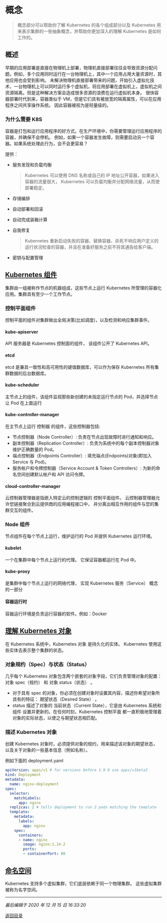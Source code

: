 # 概念

> 概念部分可以帮助你了解 Kubernetes 的各个组成部分以及 Kubernetes 用来表示集群的一些抽象概念，并帮助你更加深入的理解 Kubernetes 是如何工作的。

## 概述

早期的应用部署是直接在物理机上部署，物理机直接部署往往会导致资源分配问题。例如，多个应用同时运行在一台物理机上，其中一个应用占用大量资源时，其他应用也会受到影响。
未解决物理机直接部署带来的问题，开始引入虚拟化技术，一台物理机上可以同时运行多个虚拟机，将应用部署在虚拟机上，虚拟机之间资源隔离。但是这种解决方案会造成很多资源的浪费在运行虚拟机本身。
很快容器部署时代到来，容器类似于 VM，但是它们具有被放宽的隔离属性，可以在应用程序之间共享操作系统。
因此容器被视为是轻量级的。

### 为什么需要 K8S

容器是打包和运行应用程序的好方式。在生产环境中，你需要管理运行应用程序的容器，并确保不会停机。 例如，如果一个容器发生故障，则需要启动另一个容器。如果系统处理此行为，会不会更容易？

提供：

- 服务发现和负载均衡

  > Kubernetes 可以使用 DNS 名称或自己的 IP 地址公开容器，如果进入容器的流量很大， Kubernetes 可以负载均衡并分配网络流量，从而使部署稳定。

- 存储编排
- 自动部署和回滚
- 自动完成装箱计算
- 自我修复
  > Kubernetes 重新启动失败的容器、替换容器、杀死不响应用户定义的 运行状况检查的容器，并且在准备好服务之前不将其通告给客户端。
- 密钥与配置管理

## [Kubernetes 组件](https://kubernetes.io/zh/docs/concepts/overview/components)

集群由一组被称作节点的机器组成，这些节点上运行 Kubernetes 所管理的容器化应用。集群具有至少一个工作节点。

### 控制平面组件

控制平面的组件对集群做出全局决策(比如调度)，以及检测和响应集群事件。

#### kube-apiserver

API 服务器是 Kubernetes 控制面的组件， 该组件公开了 Kubernetes API。

#### etcd

etcd 是兼具一致性和高可用性的键值数据库，可以作为保存 Kubernetes 所有集群数据的后台数据库。

#### kube-scheduler

主节点上的组件，该组件监视那些新创建的未指定运行节点的 Pod，并选择节点让 Pod 在上面运行

#### kube-controller-manager

在主节点上运行 控制器 的组件，这些控制器包括:

- 节点控制器（Node Controller）: 负责在节点出现故障时进行通知和响应。
- 副本控制器（Replication Controller）: 负责为系统中的每个副本控制器对象维护正确数量的 Pod。
- 端点控制器（Endpoints Controller）: 填充端点(Endpoints)对象(即加入 Service 与 Pod)。
- 服务帐户和令牌控制器（Service Account & Token Controllers）: 为新的命名空间创建默认帐户和 API 访问令牌。

#### cloud-controller-manager

云控制器管理器是指嵌入特定云的控制逻辑的 控制平面组件。 云控制器管理器允许您链接聚合到云提供商的应用编程接口中， 并分离出相互作用的组件与您的集群交互的组件。

### Node 组件

节点组件在每个节点上运行，维护运行的 Pod 并提供 Kubernetes 运行环境。

#### kubelet

一个在集群中每个节点上运行的代理。 它保证容器都运行在 Pod 中。

#### kube-proxy

是集群中每个节点上运行的网络代理， 实现 Kubernetes 服务（Service） 概念的一部分

#### 容器运行时

容器运行环境是负责运行容器的软件。例如：Docker

## [理解 Kubernetes 对象](https://kubernetes.io/zh/docs/concepts/overview/working-with-objects/kubernetes-objects/)

在 Kubernetes 系统中，Kubernetes 对象 是持久化的实体。 Kubernetes 使用这些实体去表示整个集群的状态。

### 对象规约（Spec）与状态（Status）

几乎每个 Kubernetes 对象包含两个嵌套的对象字段，它们负责管理对象的配置： 对象 spec（规约） 和 对象 status（状态） 。

- 对于具有 spec 的对象，你必须在创建对象时设置其内容，描述你希望对象所具有的特征： 期望状态（Desired State） 。
- status 描述了对象的 当前状态（Current State），它是由 Kubernetes 系统和组件 设置并更新的。在任何时刻，Kubernetes 控制平面 都一直积极地管理着对象的实际状态，以使之与期望状态相匹配。

### 描述 Kubernetes 对象

创建 Kubernetes 对象时，必须提供对象的规约，用来描述该对象的期望状态， 以及关于对象的一些基本信息（例如名称）。

例如下面的 deployment.yaml

```yaml
apiVersion: apps/v1 # for versions before 1.9.0 use apps/v1beta2
kind: Deployment
metadata:
  name: nginx-deployment
spec:
  selector:
    matchLabels:
      app: nginx
  replicas: 2 # tells deployment to run 2 pods matching the template
  template:
    metadata:
      labels:
        app: nginx
    spec:
      containers:
      - name: nginx
        image: nginx:1.14.2
        ports:
        - containerPort: 80
```

## [命名空间](https://kubernetes.io/zh/docs/concepts/overview/working-with-objects/namespaces/)

Kubernetes 支持多个虚拟集群，它们底层依赖于同一个物理集群。 这些虚拟集群被称为名字空间。

---

_最后编辑于 2020 年 12 月 15 日 16:33:20_

[返回目录](./menu.md)
